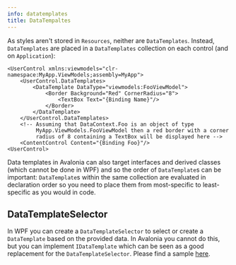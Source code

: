 ```yaml
---
info: datatemplates
title: DataTempaltes
---
```


As styles aren't stored in `Resources`, neither are `DataTemplates`. Instead, `DataTemplates` are placed in a `DataTemplates` collection on each control \(and on `Application`\):

```markup
<UserControl xmlns:viewmodels="clr-namespace:MyApp.ViewModels;assembly=MyApp">
    <UserControl.DataTemplates>
        <DataTemplate DataType="viewmodels:FooViewModel">
            <Border Background="Red" CornerRadius="8">
                <TextBox Text="{Binding Name}"/>
            </Border>
        </DataTemplate>
    </UserControl.DataTemplates>
    <!-- Assuming that DataContext.Foo is an object of type
         MyApp.ViewModels.FooViewModel then a red border with a corner
         radius of 8 containing a TextBox will be displayed here -->
    <ContentControl Content="{Binding Foo}"/>
<UserControl>
```

Data templates in Avalonia can also target interfaces and derived classes \(which cannot be done in WPF\) and so the order of `DataTemplate`s can be important: `DataTemplate`s within the same collection are evaluated in declaration order so you need to place them from most-specific to least-specific as you would in code.

## DataTemplateSelector 

In WPF you can create a `DataTemplateSelector` to select or create a `DataTemplate` based on the provided data. In Avalonia you cannot do this, but you can implement `IDataTemplate` which can be seen as a good replacement for the `DataTemplateSelector`. Please find a sample [here](https://github.com/AvaloniaUI/Avalonia.Samples/tree/main/src/Avalonia.Samples/DataTemplates/IDataTemplateSample).